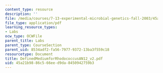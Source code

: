 ```yaml
---
content_type: resource
description: ''
file: /media/courses/7-13-experimental-microbial-genetics-fall-2003/45a21b9886c566eed9da8450942759b3_DefinedMediumforRhodococcusAN12_v2.pdf
file_type: application/pdf
learning_resource_types:
- Labs
ocw_type: OCWFile
parent_title: Labs
parent_type: CourseSection
parent_uid: 8534adf2-fa56-7977-9372-13ba3f559c18
resourcetype: Document
title: DefinedMediumforRhodococcusAN12_v2.pdf
uid: 45a21b98-86c5-66ee-d9da-8450942759b3
---
```

